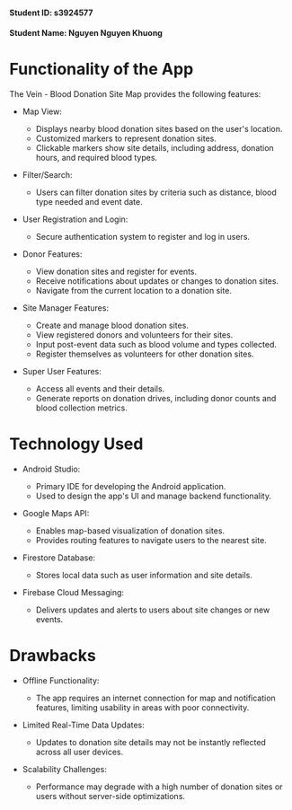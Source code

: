 #### Student ID: s3924577
#### Student Name: Nguyen Nguyen Khuong

# Functionality of the App
The Vein - Blood Donation Site Map provides the following features:

+ Map View:

	- Displays nearby blood donation sites based on the user's location.
	- Customized markers to represent donation sites.
	- Clickable markers show site details, including address, donation hours, and required blood types.

+ Filter/Search:

	- Users can filter donation sites by criteria such as distance, blood type needed and event date.

+ User Registration and Login:

	- Secure authentication system to register and log in users.

+ Donor Features:

	- View donation sites and register for events.
	- Receive notifications about updates or changes to donation sites.
	- Navigate from the current location to a donation site.

+ Site Manager Features:

	- Create and manage blood donation sites.
	- View registered donors and volunteers for their sites.
	- Input post-event data such as blood volume and types collected.
	- Register themselves as volunteers for other donation sites.

+ Super User Features:

	- Access all events and their details.
	- Generate reports on donation drives, including donor counts and blood collection metrics.

# Technology Used

+ Android Studio:

	- Primary IDE for developing the Android application.
	- Used to design the app's UI and manage backend functionality.

+ Google Maps API:

	- Enables map-based visualization of donation sites.
	- Provides routing features to navigate users to the nearest site.

+ Firestore Database: 

	- Stores local data such as user information and site details.

+ Firebase Cloud Messaging:

	- Delivers updates and alerts to users about site changes or new events.

# Drawbacks
+ Offline Functionality:

	- The app requires an internet connection for map and notification features, limiting usability in areas with poor connectivity.

+ Limited Real-Time Data Updates:

	- Updates to donation site details may not be instantly reflected across all user devices.

+ Scalability Challenges:

	- Performance may degrade with a high number of donation sites or users without server-side optimizations.
